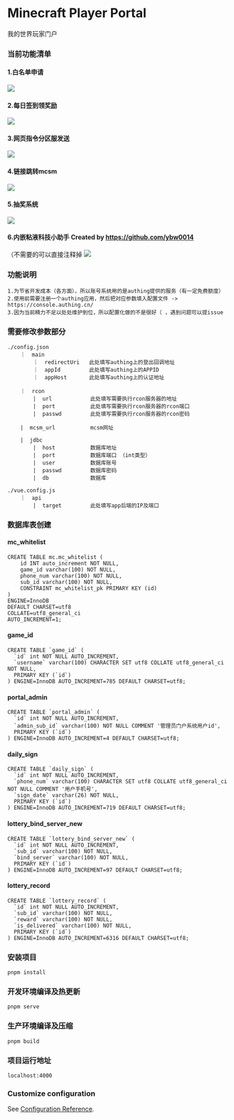 # Minecraft Player Portal
我的世界玩家门户

### 当前功能清单

#### 1.白名单申请
![](https://s3.bmp.ovh/imgs/2022/03/a515e27ec81457c8.png)
#### 2.每日签到领奖励
![](https://i.bmp.ovh/imgs/2022/03/06cc20ccbaa3cca8.png)
#### 3.网页指令分区服发送
![](https://i.bmp.ovh/imgs/2022/03/2aeb83c3bc4ad79f.png)
#### 4.链接跳转mcsm
![](https://i.bmp.ovh/imgs/2022/03/49b0b302f1cae65b.png)
#### 5.抽奖系统
![](https://i.bmp.ovh/imgs/2022/03/6f804b302d56f861.png)
#### 6.内嵌粘液科技小助手 Created by https://github.com/ybw0014
（不需要的可以直接注释掉
![](https://i.bmp.ovh/imgs/2022/03/521e665a2f1882e2.png)

### 功能说明
```angular2html
1.为节省开发成本（各方面），所以账号系统用的是authing提供的服务（有一定免费额度）
2.使用前需要注册一个authing应用，然后把对应参数填入配置文件 -> https://console.authing.cn/
3.因为当前精力不足以处处维护到位，所以配置化做的不是很好（ ，遇到问题可以提issue
```


### 需要修改参数部分
```angular2html
./config.json
    ｜  main              
        ｜  redirectUri   此处填写authing上的登出回调地址
        ｜  appId         此处填写authing上的APPID
        ｜  appHost       此处填写authing上的认证地址

    ｜  rcon
        |  url            此处填写需要执行rcon服务器的地址
        |  port           此处填写需要执行rcon服务器的rcon端口
        |  passwd         此处填写需要执行rcon服务器的rcon密码

    |  mcsm_url           mcsm网址

    |  jdbc
        |  host           数据库地址
        |  port           数据库端口 （int类型）
        |  user           数据库账号
        |  passwd         数据库密码
        |  db             数据库

./vue.config.js
    ｜  api
        |  target         此处填写app后端的IP及端口

```

### 数据库表创建

#### mc_whitelist
```angular2html
CREATE TABLE mc.mc_whitelist (
	id INT auto_increment NOT NULL,
	game_id varchar(100) NOT NULL,
	phone_num varchar(100) NOT NULL,
	sub_id varchar(100) NOT NULL,
	CONSTRAINT mc_whitelist_pk PRIMARY KEY (id)
)
ENGINE=InnoDB
DEFAULT CHARSET=utf8
COLLATE=utf8_general_ci
AUTO_INCREMENT=1;
```
#### game_id
```angular2html
CREATE TABLE `game_id` (
  `id` int NOT NULL AUTO_INCREMENT,
  `username` varchar(100) CHARACTER SET utf8 COLLATE utf8_general_ci NOT NULL,
  PRIMARY KEY (`id`)
) ENGINE=InnoDB AUTO_INCREMENT=785 DEFAULT CHARSET=utf8;
```
#### portal_admin
```angular2html
CREATE TABLE `portal_admin` (
  `id` int NOT NULL AUTO_INCREMENT,
  `admin_sub_id` varchar(100) NOT NULL COMMENT '管理员门户系统用户id',
  PRIMARY KEY (`id`)
) ENGINE=InnoDB AUTO_INCREMENT=4 DEFAULT CHARSET=utf8;
```
#### daily_sign
```angular2html
CREATE TABLE `daily_sign` (
  `id` int NOT NULL AUTO_INCREMENT,
  `phone_num` varchar(100) CHARACTER SET utf8 COLLATE utf8_general_ci NOT NULL COMMENT '用户手机号',
  `sign_date` varchar(26) NOT NULL,
  PRIMARY KEY (`id`)
) ENGINE=InnoDB AUTO_INCREMENT=719 DEFAULT CHARSET=utf8;
```
#### lottery_bind_server_new
```angular2html
CREATE TABLE `lottery_bind_server_new` (
  `id` int NOT NULL AUTO_INCREMENT,
  `sub_id` varchar(100) NOT NULL,
  `bind_server` varchar(100) NOT NULL,
  PRIMARY KEY (`id`)
) ENGINE=InnoDB AUTO_INCREMENT=97 DEFAULT CHARSET=utf8;
```
#### lottery_record
```
CREATE TABLE `lottery_record` (
  `id` int NOT NULL AUTO_INCREMENT,
  `sub_id` varchar(100) NOT NULL,
  `reward` varchar(100) NOT NULL,
  `is_delivered` varchar(100) NOT NULL,
  PRIMARY KEY (`id`)
) ENGINE=InnoDB AUTO_INCREMENT=6316 DEFAULT CHARSET=utf8;
```

### 安装项目
```
pnpm install
```

### 开发环境编译及热更新
```
pnpm serve
```

### 生产环境编译及压缩
```
pnpm build
```

### 项目运行地址
```
localhost:4000
```


### Customize configuration
See [Configuration Reference](https://cli.vuejs.org/config/).
